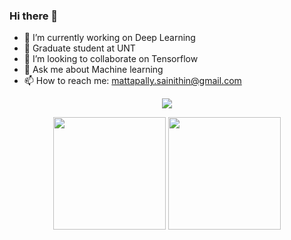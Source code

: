 ### Hi there 👋



- 🔭 I’m currently working on Deep Learning 
- 🌱 Graduate student at UNT
- 👯 I’m looking to collaborate on Tensorflow
- 💬 Ask me about Machine learning
- 📫 How to reach me: mattapally.sainithin@gmail.com

<p  align = "center">
<img  src="https://camo.githubusercontent.com/2309797487e5e969659a3b545c96151807b04120a9cc2985f632ec94ba00c9f3/68747470733a2f2f6d656469612e67697068792e636f6d2f6d656469612f53576f536b4e36447854737a71494b4571762f67697068792e676966"/>
</p>

<p align = "center">
  <img height="180em" src = "https://github-readme-stats-eight-theta.vercel.app/api?username=Mattapallysainithin&show_icons=true&theme=chartreuse-dark&include_all_commits=true&count_private=true">
  <img height="180em" src="https://github-readme-stats-eight-theta.vercel.app/api/top-langs/?username=Mattapallysainithin&layout=compact&langs_count=7&theme=chartreuse-dark">
</p>
